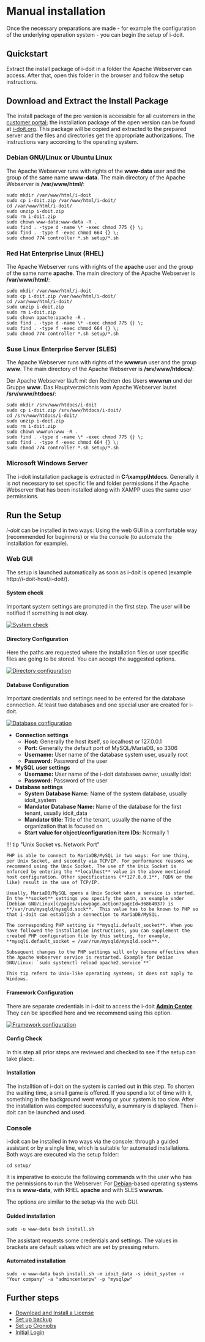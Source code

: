 # Manual installation

Once the necessary preparations are made - for example the configuration of the underlying operation system - you can begin the setup of i-doit.

## Quickstart

Extract the install package of i-doit in a folder the Apache Webserver can access. After that, open this folder in the browser and follow the setup instructions.

## Download and Extract the Install Package

The install package of the pro version is accessible for all customers in the [customer portal](../../system-administration/customer-portal.md); the installation package of the open version can be found at [i-doit.org](https://i-doit.org/). This package will be copied and extracted to the prepared server and the files and directories get the appropriate authorizations. The instructions vary according to the operating system.

### Debian GNU/Linux or Ubuntu Linux

The Apache Webserver runs with rights of the **www-data** user and the group of the same name **www-data**. The main directory of the Apache Webserver is **/var/www/html/**:

```shell
sudo mkdir /var/www/html/i-doit
sudo cp i-doit.zip /var/www/html/i-doit/
cd /var/www/html/i-doit/
sudo unzip i-doit.zip
sudo rm i-doit.zip
sudo chown www-data:www-data -R .
sudo find . -type d -name \* -exec chmod 775 {} \;
sudo find . -type f -exec chmod 664 {} \;
sudo chmod 774 controller *.sh setup/*.sh
```

### Red Hat Enterprise Linux (RHEL)

The Apache Webserver runs with rights of the **apache** user and the group of the same name **apache**. The main directory of the Apache Webserver is **/var/www/html/**:

```shell
sudo mkdir /var/www/html/i-doit
sudo cp i-doit.zip /var/www/html/i-doit/
cd /var/www/html/i-doit/
sudo unzip i-doit.zip
sudo rm i-doit.zip
sudo chown apache:apache -R .
sudo find . -type d -name \* -exec chmod 775 {} \;
sudo find . -type f -exec chmod 664 {} \;
sudo chmod 774 controller *.sh setup/*.sh
```

### Suse Linux Enterprise Server (SLES)

The Apache Webserver runs with rights of the **wwwrun** user and the group **www**. The main directory of the Apache Webserver is **/srv/www/htdocs/**:

Der Apache Webserver läuft mit den Rechten des Users **wwwrun** und der Gruppe **www**. Das Hauptverzeichnis vom Apache Webserver lautet **/srv/www/htdocs/**:

```shell
sudo mkdir /srv/www/htdocs/i-doit
sudo cp i-doit.zip /srv/www/htdocs/i-doit/
cd /srv/www/htdocs/i-doit/
sudo unzip i-doit.zip
sudo rm i-doit.zip
sudo chown wwwrun:www -R .
sudo find . -type d -name \* -exec chmod 775 {} \;
sudo find . -type f -exec chmod 664 {} \;
sudo chmod 774 controller *.sh setup/*.sh
```

### Microsoft Windows Server

The i-doit installation package is extracted in **C:\xampp\htdocs**. Generally it is not necessary to set specific file and folder permissions if the Apache Webserver that has been installed along with XAMPP uses the same user permissions.

## Run the Setup

_i-doit_ can be installed in two ways: Using the web GUI in a comfortable way (recommended for beginners) or via the console (to automate the installation for example).

### Web GUI

The setup is launched automatically as soon as i-doit is opened (example http://i-doit-host/i-doit/).

#### System check

Important system settings are prompted in the first step. The user will be notified if something is not okay.

[![System check](../../assets/images/en/installation/manual-installation/setup/1-setup.png)](../../assets/images/en/installation/manual-installation/setup/1-setup.png)

#### Directory Configuration

Here the paths are requested where the installation files or user specific files are going to be stored. You can accept the suggested options.

[![Directory configuration](../../assets/images/en/installation/manual-installation/setup/2-setup.png)](../../assets/images/en/installation/manual-installation/setup/2-setup.png)
#### Database Configuration

Important credentials and settings need to be entered for the database connection. At least two databases and one special user are created for i-doit.

[![Database configuration](../../assets/images/en/installation/manual-installation/setup/3-setup.png)](../../assets/images/en/installation/manual-installation/setup/3-setup.png)

*   **Connection settings**
    *   **Host:** Generally the host itself, so localhost or 127.0.0.1
    *   **Port:** Generally the default port of MySQL/MariaDB, so 3306
    *   **Username:** User name of the database system user, usually root
    *   **Password:** Password of the user
*   **MySQL user settings**
    *   **Username:** User name of the i-doit databases owner, usually idoit
    *   **Password:** Password of the user
*   **Database settings**
    *   **System Database Name:** Name of the system database, usually idoit_system
    *   **Mandator Database Name:** Name of the database for the first tenant, usually idoit_data
    *   **Mandator title:** Title of the tenant, usually the name of the organization that is focused on
    *   **Start value for object/configuration item IDs:** Normally 1

!!! tip "Unix Socket vs. Network Port"

    PHP is able to connect to MariaDB/MySQL in two ways: For one thing, per Unix Socket, and secondly via TCP/IP. For performance reasons we recommend using the Unix Socket. The use of the Unix Socket is enforced by entering the **localhost** value in the above mentioned host configuration. Other specifications (**127.0.0.1**, FQDN or the like) result in the use of TCP/IP.

    Usually, MariaDB/MySQL opens a Unix Socket when a service is started. In the **socket** settings you specify the path, an example under [Debian GNU/Linux](/pages/viewpage.action?pageId=36864037) is **/var/run/mysqld/mysqld.sock**.  This value has to be known to PHP so that i-doit can establish a connection to MariaDB/MySQL. 

    The corresponding PHP setting is **mysqli.default_socket**. When you have followed the installation instructions, you can supplement the created PHP configuration file by this setting, for example, **mysqli.default_socket = /var/run/mysqld/mysqld.sock**.

    Subsequent changes to the PHP settings will only become effective when the Apache Webserver service is restarted. Example for Debian GNU/Linux: `sudo systemctl reload apache2.service`**`

    This tip refers to Unix-like operating systems; it does not apply to Windows.

#### Framework Configuration

There are separate credentials in i-doit to access the i-doit [**Admin Center**](../../system-administration/admin-center.md). They can be specified here and we recommend using this option.

[![Framework configuration](../../assets/images/en/installation/manual-installation/setup/4-setup.png)](../../assets/images/en/installation/manual-installation/setup/4-setup.png)

#### Config Check

In this step all prior steps are reviewed and checked to see if the setup can take place.

#### Installation

The installtion of i-doit on the system is carried out in this step. To shorten the waiting time, a small game is offered. If you spend a lot of time with it, something in the background went wrong or your system is too slow. After the installation was competed successfully, a summary is displayed. Then i-doit can be launched and used.

### Console

i-doit can be installed in two ways via the console: through a guided assistant or by a single line, which is suitable for automated installations. Both ways are executed via the setup folder:

```shell
cd setup/
```

It is imperative to execute the following commands with the user who has the permissions to run the Webserver. For [Debian](debian.md)\-based operating systems this is **www-data**, with RHEL **apache** and with SLES **wwwrun**.

The options are similar to the setup via the web GUI.

#### Guided installation

```shell
sudo -u www-data bash install.sh
```

The assistant requests some credentials and settings. The values in brackets are default values which are set by pressing return.

#### Automated installation

```shell
sudo -u www-data bash install.sh -m idoit_data -s idoit_system -n "Your company" -a "admincenterpw" -p "mysqlpw"
```

## Further steps

*   [Download and Install a License](../../maintenance-and-operation/activate-license.md)
*   [Set up backup](../../maintenance-and-operation/backup-and-recovery/index.md)
*   [Set up Cronjobs](../../maintenance-and-operation/cronjob-setup.md)
*   [Initial Login](../../basics/initial-login.md)
